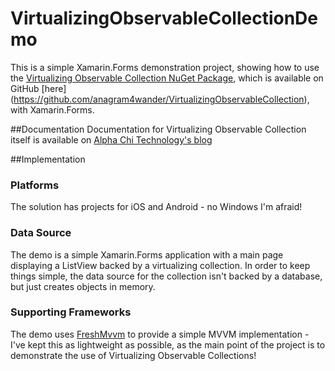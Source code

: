 # VirtualizingObservableCollectionDemo
This is a simple Xamarin.Forms demonstration project, showing how to use the [Virtualizing Observable Collection NuGet Package](https://www.nuget.org/packages/VirtualizingObservableCollection/), which is available on GitHub [here] (https://github.com/anagram4wander/VirtualizingObservableCollection), with Xamarin.Forms.

##Documentation
Documentation for Virtualizing Observable Collection itself is available on [Alpha Chi Technology's blog](https://alphachitech.wordpress.com/2015/01/31/virtualizing-observable-collection/)

##Implementation
### Platforms
The solution has projects for iOS and Android - no Windows I'm afraid!

### Data Source
The demo is a simple Xamarin.Forms application with a main page displaying a ListView backed by a virtualizing collection. In order to keep things simple, the data source for the collection isn't backed by a database, but just creates objects in memory.

### Supporting Frameworks
The demo uses [FreshMvvm](https://github.com/rid00z/FreshMvvm) to provide a simple MVVM implementation - I've kept this as lightweight as possible, as the main point of the project is to demonstrate the use of Virtualizing Observable Collections!

